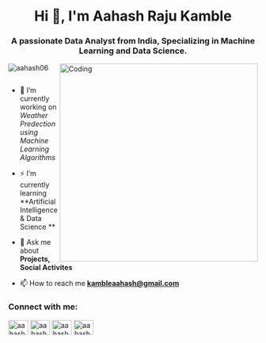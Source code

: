 <h1 align="center">Hi 👋, I'm Aahash Raju Kamble</h1>
<h3 align="center">A passionate Data Analyst from India, Specializing in Machine Learning and Data Science.</h3>
<img align="right" alt="Coding" width="400" src="https://cdn.dribbble.com/users/1162077/screenshots/3848914/programmer.gif">

<p align="left"> <img src="https://komarev.com/ghpvc/?username=aahash06&label=Profile%20views&color=0e75b6&style=flat" alt="aahash06" /> </p>

<p align="left"> <a href="https://twitter.com/" target="blank"><img src="https://img.shields.io/twitter/follow/?logo=twitter&style=for-the-badge" alt="" /></a> </p>

- 🔭 I’m currently working on *Weather Predection using Machine Learning Algorithms*

- ⚡ I’m currently learning **Artificial Intelligence & Data Science **

- 💬 Ask me about **Projects, Social Activites**

- 📫 How to reach me **kambleaahash@gmail.com**


<h3 align="left">Connect with me:</h3>
<p align="left">
<a href="https://linkedin.com/in/aahash kamble" target="blank"><img align="center" src="https://raw.githubusercontent.com/rahuldkjain/github-profile-readme-generator/master/src/images/icons/Social/linked-in-alt.svg" alt="aahash kamble" height="30" width="40" /></a>
<a href="https://fb.com/aahash kamble" target="blank"><img align="center" src="https://raw.githubusercontent.com/rahuldkjain/github-profile-readme-generator/master/src/images/icons/Social/facebook.svg" alt="aahash kamble" height="30" width="40" /></a>
<a href="https://instagram.com/aahash_06" target="blank"><img align="center" src="https://raw.githubusercontent.com/rahuldkjain/github-profile-readme-generator/master/src/images/icons/Social/instagram.svg" alt="aahash_06" height="30" width="40" /></a>
<a href="https://www.youtube.com/c/aahash kamble" target="blank"><img align="center" src="https://raw.githubusercontent.com/rahuldkjain/github-profile-readme-generator/master/src/images/icons/Social/youtube.svg" alt="aahash kamble" height="30" width="40" /></a>
</p>
